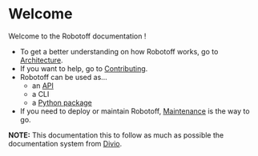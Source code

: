 # Welcome

Welcome to the Robotoff documentation !

- To get a better understanding on how Robotoff works, go to [Architecture](./introduction/architecture).
- If you want to help, go to [Contributing](./introduction/contributing).
- Robotoff can be used as...
  - an [API](./references/api.md)
  - a CLI
  - a [Python package](./references/package.md)
- If you need to deploy or maintain Robotoff, [Maintenance](./how-to-guides/deployment/maintenance) is the way to go.

**NOTE:** This documentation this to follow as much as possible the documentation system from [Divio](https://documentation.divio.com/).
